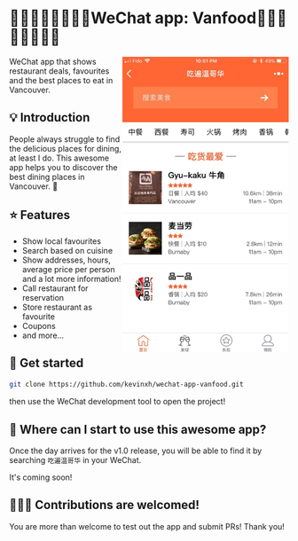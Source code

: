 # 🍕🍗🍤🍟🥙🌮🌯🍝WeChat app: Vanfood🍔🍲🍱🍣🍛🍰🍩🍹
<img src="/assets/demo.jpeg" width="300" align="right">
WeChat app that shows restaurant deals, favourites and the best places to eat in Vancouver.

## 💡 Introduction

People always struggle to find the delicious places for dining, at least I do. This awesome app helps you to discover the best dining places in Vancouver. 🍻

## ⭐️ Features

- Show local favourites
- Search based on cuisine
- Show addresses, hours, average price per person and a lot more information!
- Call restaurant for reservation
- Store restaurant as favourite
- Coupons
- and more...

## 🚀 Get started

```sh
git clone https://github.com/kevinxh/wechat-app-vanfood.git
```

then use the WeChat development tool to open the project!

## 🤔 Where can I start to use this awesome app?

Once the day arrives for the v1.0 release, you will be able to find it by searching `吃遍温哥华` in your WeChat.

It's coming soon!

## 👨🏻‍💻 Contributions are welcomed!

You are more than welcome to test out the app and submit PRs! Thank you!
